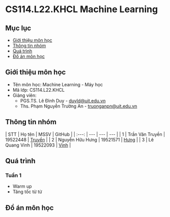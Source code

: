 # CS114.L22.KHCL Machine Learning

## Mục lục
* [ Giới thiệu môn học](#gioithieumonhoc)
* [ Thông tin nhóm](#thongtinnhom)
* [ Quá trình](#quatrinh)
* [ Đồ án môn học](#doan)

## Giới thiệu môn học
<a name="gioithieumonhoc"></a>
* Tên môn học: Machine Learning - Máy học
* Mã lớp: CS114.L22.KHCL
* Giảng viên:
  *   PGS.TS. Lê Đình Duy - duyld@uit.edu.vn
  *  Ths. Phạm Nguyễn Trường An - truonganpn@uit.edu.vn

## Thông tin nhóm
<a name="thongtinnhom"></a>
| STT | Họ tên | MSSV | GitHub |
| :---: | --- | --- | --- |
| 1 | Trần Văn Truyền | 19522448 | [Truyền](https://github.com/truyenaaa123/CS114.L22.KHCL) |
| 2 | Nguyễn Hữu Hưng | 19521571 | [Hưng](https://github.com/hunghuu19012001/CS114.L22.KHCL) |
| 3 | Lê Quang Vinh | 19522093 | [Vinh](https://github.com/ltv1873/levinhquang.github.io) |

## Quá trình
<a name="quatrinh"></a>
### Tuần 1
* Warm up
* Tăng tốc từ từ

## Đồ án môn học
<a name= "doan"></a>
